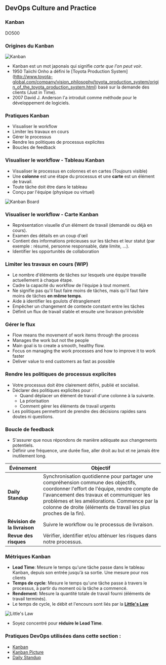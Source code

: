 <!-- .slide: data-background-image="images/RH_NewBrand_Background.png" -->
## DevOps Culture and Practice <!-- {_class="course-title"} -->
### Kanban <!-- {_class="title-color"} -->
DO500 <!-- {_class="title-color"} -->



### Origines du Kanban
![Kanban](images/kanban/toyota-production-system.png) <!-- {_class="inline-image"} -->
* Kanban est un mot japonais qui signifie _carte que l'on peut voir_.
* 1950 Taiichi Onho a défini le [Toyota Production System] (http://www.toyota-global.com/company/vision_philosophy/toyota_production_system/origin_of_the_toyota_production_system.html) basé sur la demande des clients (Just in Time).
* 2007 David J. Anderson l'a introduit comme méthode pour le développement de logiciels.



### Pratiques Kanban

* Visualiser le workflow
* Limiter les travaux en cours
* Gérer le processus
* Rendre les politiques de processus explicites
* Boucles de feedback



### Visualiser le workflow - Tableau Kanban

* Visualiser le processus en colonnes et en cartes (Toujours visible)
* Une **colonne** est une étape du processus et une **carte** est un élément de travail.
* Toute tâche doit être dans le tableau
* Conçu par l'équipe (physique ou virtuel)

![Kanban Board](images/kanban/kanban-board.png) <!-- {_class="" style="height:350px"} -->



### Visualiser le workflow - Carte Kanban

* Représentation visuelle d'un élément de travail (demandé ou déjà en cours).
* Examen des détails en un coup d'œil
* Contient des informations précieuses sur les tâches et leur statut (par exemple : résumé, personne responsable, date limite, ...).
* Identifier les opportunités de collaboration



### Limiter les travaux en cours (WIP)

* Le nombre d'éléments de tâches sur lesquels une équipe travaille actuellement à chaque étape.
* Cadre la capacité du workflow de l'équipe à tout moment.
* Ne signifie pas qu'il faut faire moins de tâches, mais qu'il faut faire moins de tâches **en même temps**.
* Aide à identifier les goulots d'étranglement
* Empêcher un changement de contexte constant entre les tâches
* Définit un flux de travail stable et ensuite une livraison prévisible


### Gérer le flux

* Flow means the movement of work items through the process
* Manages the work but not the people
* Main goal is to create a smooth, healthy flow.
* Focus on managing the work processes and how to improve it to work faster
* Deliver value to end customers as fast as possible



### Rendre les politiques de processus explicites

* Votre processus doit être clairement défini, publié et socialisé.
* Déclarer des politiques explicites pour :
  - Quand déplacer un élément de travail d'une colonne à la suivante.
  - La priorisation
  - Comment gérer les éléments de travail urgents
* Les politiques permettront de prendre des décisions rapides sans doutes ni questions.


### Boucle de feedback

* S'assurer que nous répondons de manière adéquate aux changements potentiels.
* Définir une fréquence, une durée fixe, aller droit au but et ne jamais être inutilement long.

| Événement | Objectif |
| --- | --- |
| **Daily Standup** | Synchronisation quotidienne pour partager une compréhension commune des objectifs, coordonner l'effort de l'équipe, rendre compte de l'avancement des travaux et communiquer les problèmes et les améliorations. Commence par la colonne de droite (éléments de travail les plus proches de la fin). |
| **Révision de la livraison** | Suivre le workflow ou le processus de livraison. |
| **Revue des risques** | Vérifier, identifier et/ou atténuer les risques dans notre processus. |



###  Métriques Kanban

* **Lead Time**: Mesure le temps qu'une tâche passe dans le tableau Kanban, depuis son entrée jusqu'à sa sortie. Une mesure pour nos clients
* **Temps de cycle**:  Mesure le temps qu'une tâche passe à travers le processus, à partir du moment où la tâche a commencé.
* **Rendement**: Mesure la quantité totale de travail fourni (éléments de travail terminés).
*  Le temps de cycle, le débit et l'encours sont liés par la **[Little's Law](https://en.wikipedia.org/wiki/Little%27s_law)**

![Little's Law](images/kanban/kanban-littles-law.png)

* Soyez concentré pour **réduire le Lead Time**.



<!-- .slide: data-background-image="images/chef-background.png", class="white-style" -->
### Pratiques DevOps utilisées dans cette section :
- [Kanban](https://openpracticelibrary.com/practice/kanban/)
- [Kanban Picture](https://openpracticelibrary.com/practice/kanban-picture/)
- [Daily Standup](https://openpracticelibrary.com/practice/daily-standup/)
